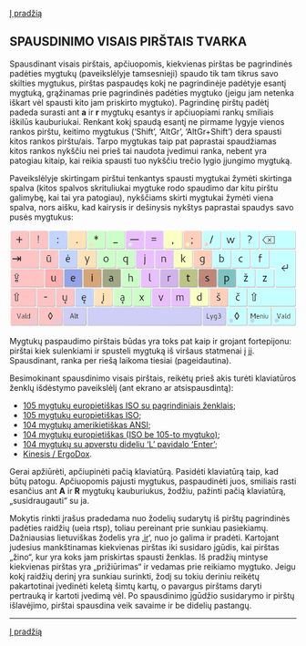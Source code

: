 [Į pradžią](../README.md)

SPAUSDINIMO VISAIS PIRŠTAIS TVARKA
----------------------------------

Spausdinant visais pirštais, apčiuopomis, kiekvienas pirštas be pagrindinės padėties  mygtukų (paveikslėlyje tamsesnieji) spaudo tik tam tikrus savo skilties mygtukus, pirštas paspaudęs kokį ne pagrindinėje padėtyje esantį mygtuką, grąžinamas prie pagrindinės padėties mygtuko (jeigu jam netenka iškart vėl spausti kito jam priskirto mygtuko). Pagrindinę pirštų padėtį padeda surasti ant __a__ ir __r__ mygtukų esantys ir apčiuopiami rankų smiliais iškilūs kauburiukai. Renkant kokį spaudą esantį ne pirmame lygyje vienos rankos pirštu, keitimo mygtukus (‘Shift’, ‘AltGr’, ‘AltGr+Shift’) dera spausti kitos rankos pirštu/ais. Tarpo mygtukas taip pat paprastai spaudžiamas kitos rankos nykščiu nei prieš tai naudota įvedimui ranka, nebent yra patogiau kitaip, kai reikia spausti tuo nykščiu trečio lygio įjungimo mygtuką.

Paveikslėlyje skirtingam pirštui tenkantys spausti mygtukai žymėti skirtinga spalva (kitos spalvos skrituliukai mygtuke rodo spaudimo dar kitu pirštu galimybę, kai tai yra patogiau), nykščiams skirti mygtukai žymėti viena spalva, nors aišku, kad kairysis ir dešinysis nykštys paprastai spaudys savo pusės mygtukus:

![Spausdinimo tvarka](images/spaudotvarka.png)

Mygtukų paspaudimo pirštais būdas yra toks pat kaip ir grojant fortepijonu: pirštai kiek sulenkiami ir spusteli mygtuką iš viršaus statmenai į jį. Spausdinant, ranka per riešą laikoma tiesiai (pageidautina).

Besimokinant spausdinimo visais pirštais, reikėtų prieš akis turėti klaviatūros ženklų išdėstymo paveikslėlį (ant ekrano ar atsispausdintą):

  - [105 mygtukų europietiškas ISO su pagrindiniais ženklais](images/ratise_spausdai.png);
  - [105 mygtukų europietiškas ISO](images/ratise_105.png);
  - [104 mygtukų amerikietiškas ANSI](images/ratise_104_1.png);
  - [104 mygtukų europietiškas (ISO be 105-to mygtuko)](images/ratise_104_3.png);
  - [104 mygtukų su apverstu dideliu ‘L’ pavidalo ‘Enter’](images/ratise_104_2.png);
  - [Kinesis / ErgoDox](images/ratise_kinesis.png).


Gerai apžiūrėti, apčiupinėti pačią klaviatūrą. Pasidėti klaviatūrą taip, kad būtų patogu. Apčiuopomis pajusti mygtukus, paspaudinėti juos, smiliais rasti esančius ant __A__ ir __R__ mygtukų kauburiukus, žodžiu, pažinti pačią klaviatūrą, „susidraugauti“ su ja.

Mokytis rinkti įrašus pradedama nuo žodelių sudarytų iš pirštų pagrindinės padėties raidžių (ueia rtsp), toliau pereinant prie sunkiau pasiekiamų. Dažniausias lietuviškas žodelis yra ‚[ir](dazn_zod.txt)‘, nuo jo galima ir pradėti. Kartojant judesius mankštinamas kiekvienas pirštas iki susidaro įgūdis, kai pirštas „žino“, kur yra koks jam priskirtas spausti ženklas. Iš pradžių mintyse kiekvienas pirštas yra „prižiūrimas“ ir vedamas prie reikiamo mygtuko. Jeigu kokį raidžių derinį yra sunkiau surinkti, žodį su tokiu deriniu reikėtų pakartotinai įvedinėti keletą šimtų kartų, o pavargus pirštams daryti pertrauką ir kartoti įvedimą vėl. Po spausdinimo įgūdžio susidarymo ir pirštų išlavėjimo, pirštai spausdina veik savaime ir be didelių pastangų.


-------------------------
[Į pradžią](../README.md)
